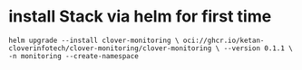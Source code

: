 # install Stack via helm for first time
```
helm upgrade --install clover-monitoring \ oci://ghcr.io/ketan-cloverinfotech/clover-monitoring/clover-monitoring \ --version 0.1.1 \ -n monitoring --create-namespace
```

